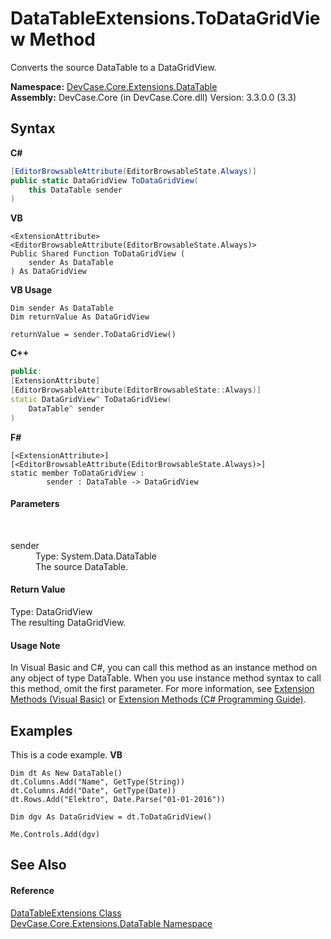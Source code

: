 # DataTableExtensions.ToDataGridView Method 
 

Converts the source DataTable to a DataGridView.

**Namespace:**&nbsp;<a href="N_DevCase_Core_Extensions_DataTable">DevCase.Core.Extensions.DataTable</a><br />**Assembly:**&nbsp;DevCase.Core (in DevCase.Core.dll) Version: 3.3.0.0 (3.3)

## Syntax

**C#**<br />
``` C#
[EditorBrowsableAttribute(EditorBrowsableState.Always)]
public static DataGridView ToDataGridView(
	this DataTable sender
)
```

**VB**<br />
``` VB
<ExtensionAttribute>
<EditorBrowsableAttribute(EditorBrowsableState.Always)>
Public Shared Function ToDataGridView ( 
	sender As DataTable
) As DataGridView
```

**VB Usage**<br />
``` VB Usage
Dim sender As DataTable
Dim returnValue As DataGridView

returnValue = sender.ToDataGridView()
```

**C++**<br />
``` C++
public:
[ExtensionAttribute]
[EditorBrowsableAttribute(EditorBrowsableState::Always)]
static DataGridView^ ToDataGridView(
	DataTable^ sender
)
```

**F#**<br />
``` F#
[<ExtensionAttribute>]
[<EditorBrowsableAttribute(EditorBrowsableState.Always)>]
static member ToDataGridView : 
        sender : DataTable -> DataGridView 

```


#### Parameters
&nbsp;<dl><dt>sender</dt><dd>Type: System.Data.DataTable<br />The source DataTable.</dd></dl>

#### Return Value
Type: DataGridView<br />The resulting DataGridView.

#### Usage Note
In Visual Basic and C#, you can call this method as an instance method on any object of type DataTable. When you use instance method syntax to call this method, omit the first parameter. For more information, see <a href="https://docs.microsoft.com/dotnet/visual-basic/programming-guide/language-features/procedures/extension-methods">Extension Methods (Visual Basic)</a> or <a href="https://docs.microsoft.com/dotnet/csharp/programming-guide/classes-and-structs/extension-methods">Extension Methods (C# Programming Guide)</a>.

## Examples
This is a code example. 
**VB**<br />
``` VB
Dim dt As New DataTable()
dt.Columns.Add("Name", GetType(String))
dt.Columns.Add("Date", GetType(Date))
dt.Rows.Add("Elektro", Date.Parse("01-01-2016"))

Dim dgv As DataGridView = dt.ToDataGridView()

Me.Controls.Add(dgv)
```


## See Also


#### Reference
<a href="T_DevCase_Core_Extensions_DataTable_DataTableExtensions">DataTableExtensions Class</a><br /><a href="N_DevCase_Core_Extensions_DataTable">DevCase.Core.Extensions.DataTable Namespace</a><br />